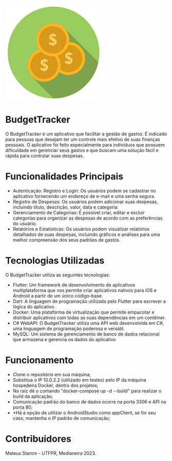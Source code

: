 <img src="budget_tracker/assets/img/budget_tracker_trans.png" alt="BudgetTracker_AppImage" style="width:300px; height:300px;">

# BudgetTracker
 O BudgetTracker é um aplicativo que facilitar a gestão de gastos. É indicado para pessoas que desejam ter um controle mais efetivo de suas finanças pessoais. O aplicativo foi feito especialmente para indivíduos que possuem dificuldade em gerenciar seus gastos e que buscam uma solução fácil e rápida para controlar suas despesas.

# Funcionalidades Principais
- Autenticação: Registro e Login: Os usuários podem se cadastrar no aplicativo fornecendo um endereço de e-mail e uma senha segura. 
- Registro de Despesas: Os usuários podem adicionar suas despesas, incluindo título, descrição, valor, data e categoria.
- Gerenciamento de Categorias: É possível criar, editar e excluir categorias para organizar as despesas de acordo com as preferências do usuário.
- Relatórios e Estatísticas: Os usuários podem visualizar relatórios detalhados de suas despesas, incluindo gráficos e análises para uma melhor compreensão dos seus padrões de gastos.

# Tecnologias Utilizadas
O BudgetTracker utiliza as seguintes tecnologias:

- Flutter: Um framework de desenvolvimento de aplicativos multiplataforma que nos permite criar aplicativos nativos para iOS e Android a partir de um único código-base.
- Dart: A linguagem de programação utilizada pelo Flutter para escrever a lógica do aplicativo.
- Docker: Uma plataforma de virtualização que permite empacotar e distribuir aplicativos com todas as suas dependências em um contêiner. 
- C# WebAPI: O BudgetTracker utiliza uma API web desenvolvida em C#, uma linguagem de programação poderosa e versátil.
- MySQL: Um sistema de gerenciamento de banco de dados relacional que armazena e gerencia os dados do aplicativo

# Funcionamento

- Clone o repositório em sua máquina;
- Substitua o IP 10.0.2.2 (utilizado em testes) pelo IP da máquina hospedeira Docker, dentro dos projetos;
- Na raíz dê o comando "docker-compose up -d --build" para realizar o build da aplicação;
- Comunicação padrão do banco de dados ocorre na porta 3306 e API na porta 80;
- *Há a opção de utilizar o AndroidStudio como appClient, se for seu caso, mantenha o IP padrão de comunicação;

# Contribuidores
Mateus Stamm - UTFPR, Medianeira 2023.